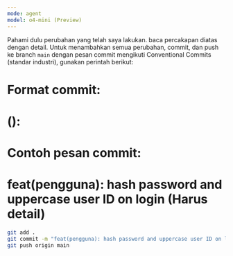 ```yaml
---
mode: agent
model: o4-mini (Preview)
---
```


Pahami dulu perubahan yang telah saya lakukan. baca percakapan diatas dengan detail.
Untuk menambahkan semua perubahan, commit, dan push ke branch `main` dengan pesan commit mengikuti Conventional Commits (standar industri), gunakan perintah berikut:

# Format commit:

# <type>(<scope>): <short description>

# Contoh pesan commit:

# feat(pengguna): hash password and uppercase user ID on login (Harus detail)

```bash
git add .
git commit -m "feat(pengguna): hash password and uppercase user ID on login"
git push origin main
```
